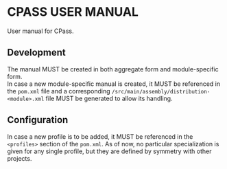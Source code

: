 # CPASS USER MANUAL
User manual for CPass.

## Development
The manual MUST be created in both aggregate form and module-specific form.\
In case a new module-specific manual is created, it MUST be referenced in the `pom.xml` file and a corresponding `/src/main/assembly/distribution-<module>.xml` file MUST be generated to allow its handling.

## Configuration
In case a new profile is to be added, it MUST be referenced in the `<profiles>` section of the `pom.xml`. As of now, no particular specialization is given for any single profile, but they are defined by symmetry with other projects.
